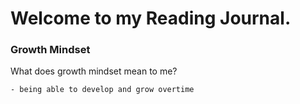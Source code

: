 # Welcome to my Reading Journal.

### Growth Mindset

What does growth mindset mean to me?

```
- being able to develop and grow overtime 

```
